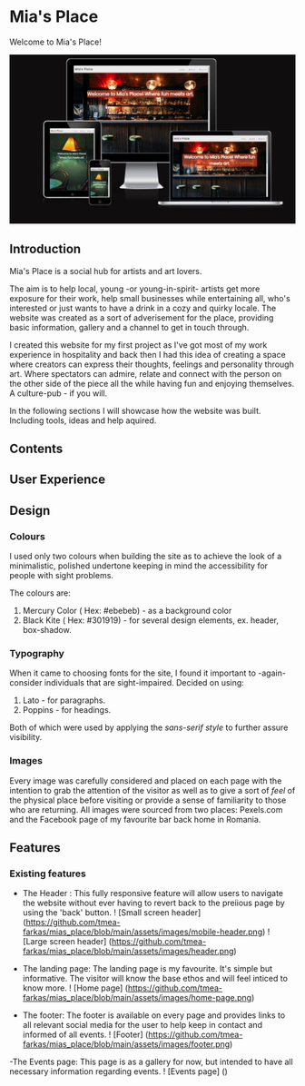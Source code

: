 # Mia's Place 

Welcome to Mia's Place!

![Responsive image of the website](https://github.com/tmea-farkas/mias_place/blob/main/assets/images/responsive.png)

## Introduction

Mia's Place is a social hub for artists and art lovers.

The aim is to help local, young -or young-in-spirit- artists get more exposure for their work, help small businesses while entertaining all, who's interested or just wants to have a drink in a cozy and quirky locale.
The website was created as a sort of adverisement for the place, providing basic information, gallery and a channel to get in touch through.

I created this website for my first project as I've got most of my work experience in hospitality and back then I had this idea of creating a space where creators can express their thoughts, feelings and personality through art.
Where spectators can admire, relate and connect with the person on the other side of the piece all the while having fun and enjoying themselves. A culture-pub - if you will.

In the following sections I will showcase how the website was built. Including tools, ideas and help aquired.


## Contents


## User Experience

## Design 

### Colours

I used only two colours when building the site as to achieve the look of a minimalistic, polished undertone keeping in mind the accessibility for people with sight problems.

The colours are:

1. Mercury Color ( Hex: #ebebeb) - as a background color
2. Black Kite ( Hex: #301919) - for several design elements, ex. header, box-shadow.

### Typography

When it came to choosing fonts for the site, I found it important to -again- consider individuals that are sight-impaired. 
Decided on using:

1. Lato - for paragraphs.
2. Poppins - for headings.

Both of which were used by applying the *sans-serif style* to further assure visibility.

### Images 

Every image was carefully considered and placed on each page with the intention to grab the attention of the visitor as well as to give a sort of *feel* of the physical place before visiting or provide a sense of familiarity to those who are returning.
All images were sourced from two places: Pexels.com and the Facebook page of my favourite bar back home in Romania.

## Features

### Existing features

- The Header : This fully responsive feature will allow users to navigate the website without ever having to revert back to the preiious page by using the 'back' button. 
! [Small screen header] (<https://github.com/tmea-farkas/mias_place/blob/main/assets/images/mobile-header.png>)
! [Large screen header] (https://github.com/tmea-farkas/mias_place/blob/main/assets/images/header.png)

- The landing page:
The landing page is my favourite. It's simple but informative. The visitor will know the base ethos and will feel inticed to know more.
! [Home page] (<https://github.com/tmea-farkas/mias_place/blob/main/assets/images/home-page.png>)

- The footer:
The footer is available on every page and provides links to all relevant social media for the user to help keep in contact and informed of all events.
! [Footer] (https://github.com/tmea-farkas/mias_place/blob/main/assets/images/footer.png)

-The Events page:
This page is as a gallery for now, but intended to have all necessary information regarding events.
! [Events page] ()